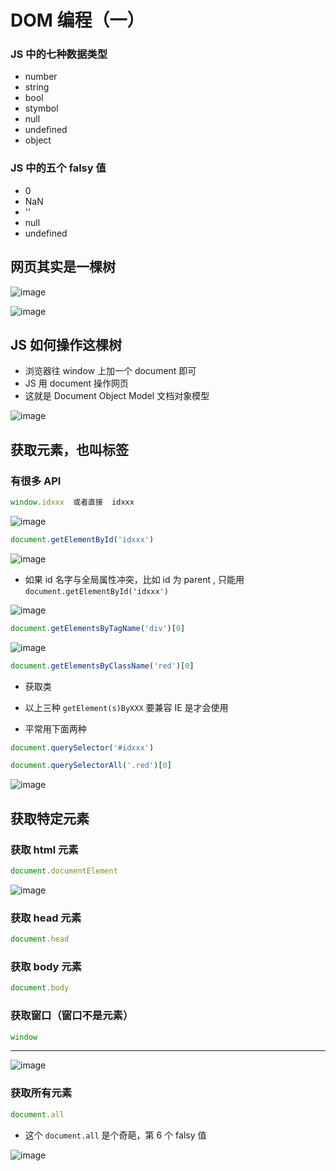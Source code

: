 # DOM 编程（一）

### JS 中的七种数据类型

* number 
* string
* bool
* stymbol
* null
* undefined
* object

### JS 中的五个 falsy 值

* 0
* NaN
* ''
* null
* undefined

## 网页其实是一棵树

![image](../images4/103/01.PNG)

![image](../images4/103/02.PNG)

## JS 如何操作这棵树

* 浏览器往 window 上加一个 document 即可
* JS 用 document 操作网页
* 这就是 Document Object Model 文档对象模型

![image](../images4/103/03.PNG)

## 获取元素，也叫标签

### 有很多 API

```js
window.idxxx  或者直接  idxxx
```

![image](../images4/103/04.PNG)

```js
document.getElementById('idxxx')
```

![image](../images4/103/05.PNG)

* 如果 id 名字与全局属性冲突，比如 id 为 parent , 只能用 `document.getElementById('idxxx')`

![image](../images4/103/06.PNG)

```js
document.getElementsByTagName('div')[0]
```

![image](../images4/103/07.PNG)

```js
document.getElementsByClassName('red')[0]
```

* 获取类

* 以上三种 `getElement(s)ByXXX` 要兼容 IE 是才会使用

* 平常用下面两种

```js
document.querySelector('#idxxx')

document.querySelectorAll('.red')[0]
```

![image](../images4/103/08.PNG)

## 获取特定元素

### 获取 html 元素

```js
document.documentElement
```

![image](../images4/103/09.PNG)

### 获取 head 元素

```js
document.head
```

### 获取 body 元素

```js
document.body
```

### 获取窗口（窗口不是元素）

```js
window
```

---

![image](../images4/103/10.PNG)

### 获取所有元素

```js
document.all
```

* 这个 `document.all` 是个奇葩，第 6 个 falsy 值

![image](../images4/103/11.PNG)





























